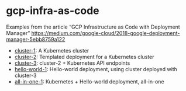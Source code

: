 # gcp-infra-as-code
Examples from the article “GCP Infrastructure as Code with Deployment Manager” 
https://medium.com/google-cloud/2018-google-deployment-manager-5ebb8759a122

- [cluster-1](cluster-1/): A Kubernetes cluster
- [cluster-2](cluster-2/): Templated deployment for a Kubernetes cluster
- [cluster-3](cluster-3/): cluster-2 + Kubernetes API endpoints
- [hello-world-1](hello-world-1): Hello-world deployment, using cluster deployed with cluster-3
- [all-in-one-1](all-in-one-1): Kubernetes + Hello-world deployment, all-in-one
